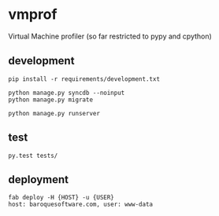 # vmprof


Virtual Machine profiler (so far restricted to pypy and cpython)


## development

    pip install -r requirements/development.txt

    python manage.py syncdb --noinput
    python manage.py migrate

    python manage.py runserver

## test

    py.test tests/

## deployment

    fab deploy -H {HOST} -u {USER}
    host: baroquesoftware.com, user: www-data


